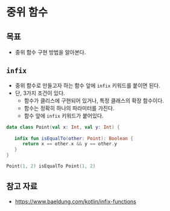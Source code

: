 # 중위 함수

## 목표

- 중위 함수 구현 방법을 알아본다.

## `infix`

- 중위 함수로 만들고자 하는 함수 앞에 `infix` 키워드를 붙이면 된다.
- 단, 3가지 조건이 있다.
	- 함수가 클리스에 구현되어 있거나, 특정 클래스의 확장 함수이다.
	- 함수는 정확히 하나의 파라미터를 가진다.
	- 함수 앞에 `infix` 키워드가 붙어있다.

```kotlin
data class Point(val x: Int, val y: Int) {  
  
   infix fun isEqualTo(other: Point): Boolean {  
      return x == other.x && y == other.y  
   }  
}
```

```kotlin
Point(1, 2) isEqualTo Point(1, 2)
```

## 참고 자료

- https://www.baeldung.com/kotlin/infix-functions